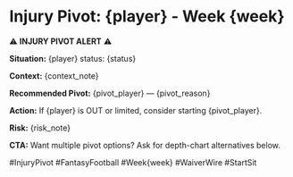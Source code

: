 # Injury Pivot: {player} - Week {week}

⚠️ **INJURY PIVOT ALERT** ⚠️

**Situation:** {player} status: {status}

**Context:** {context_note}

**Recommended Pivot:** {pivot_player} — {pivot_reason}

**Action:** If {player} is OUT or limited, consider starting {pivot_player}.

**Risk:** {risk_note}

**CTA:** Want multiple pivot options? Ask for depth-chart alternatives below.

#InjuryPivot #FantasyFootball #Week{week} #WaiverWire #StartSit
